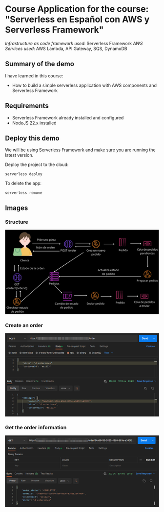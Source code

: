 # Course Application for the course: "Serverless en Español con AWS y Serverless Framework"

_Infrastructure as code framework used_:  Serverless Framework
_AWS Services used_: AWS Lambda, API Gateway, SQS, DynamoDB

## Summary of the demo

I have learned in this course:

- How to build a simple serverless application with AWS components and Serverless Framework

## Requirements
- Serverless Framework already installed and configured
- NodeJS 22.x installed

## Deploy this demo

We will be using Serverless Framework and make sure you are running the latest version.

Deploy the project to the cloud:

```
serverless deploy
```

To delete the app:

```
serverless remove
```

## Images

### Structure
![](https://github.com/kekosoftware/curso_serverless/blob/main/images/estructura_app.png)

### Create an order
![](https://github.com/kekosoftware/curso_serverless/blob/main/images/post_create_order.png)

### Get the order information
![](https://github.com/kekosoftware/curso_serverless/blob/main/images/get_order.png)